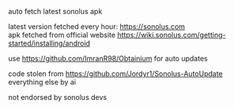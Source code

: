auto fetch latest sonolus apk

latest version fetched every hour: https://sonolus.com<br>
apk fetched from official website https://wiki.sonolus.com/getting-started/installing/android

use https://github.com/ImranR98/Obtainium for auto updates

code stolen from https://github.com/Jordyr1/Sonolus-AutoUpdate
<br>
everything else by ai

not endorsed by sonolus devs

